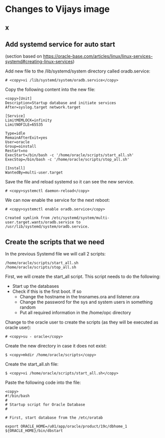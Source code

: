# Changes to Vijays image #

## x ##

## Add systemd service for auto start ##

(section based on https://oracle-base.com/articles/linux/linux-services-systemd#creating-linux-services)

Add new file to the /lib/systemd/system directory called oradb.service:

````
# <copy>vi /lib/systemd/system/oradb.service</copy>
````

Copy the following content into the new file:

````
<copy>[Unit]
Description=Startup database and initiate services
After=syslog.target network.target

[Service]
LimitMEMLOCK=infinity
LimitNOFILE=65535

Type=idle
RemainAfterExit=yes
User=oracle
Group=oinstall
Restart=no
ExecStart=/bin/bash -c '/home/oracle/scripts/start_all.sh'
ExecStop=/bin/bash -c '/home/oracle/scripts/stop_all.sh'

[Install]
WantedBy=multi-user.target
````

Save the file and reload systemd so it can see the new service.

````
# <copy>systemctl daemon-reload</copy>
````

We can now enable the service for the next reboot:

````
# <copy>systemctl enable oradb.service</copy>

Created symlink from /etc/systemd/system/multi-user.target.wants/oradb.service to /usr/lib/systemd/system/oradb.service.

````

## Create the scripts that we need ##

In the previous Systemd file we will call 2 scripts:

````
/home/oracle/scripts/start_all.sh
/home/oracle/scripts/stop_all.sh
````

First, we will create the start_all script. This script needs to do the following:

- Start up the databases
- Check if this is the first boot. If so
	- Change the hostname in the tnsnames.ora and listener.ora
	- Change the password for the sys and system users in something random
	- Put all required information in the /home/opc directory

Change to the oracle user to create the scripts (as they will be executed as oracle user):

````
# <copy>su - oracle</copy>
````

Create the new directory in case it does not exist:

````
$ <copy>mkdir /home/oracle/scripts</copy>
````
 
Create the start_all.sh file:

````
$ <copy>vi /home/oracle/scripts/start_all.sh</copy>
````

Paste the following code into the file:

````
<copy>
#!/bin/bash
#
# Startup script for Oracle Database
#

# First, start database from the /etc/oratab

export ORACLE_HOME=/u01/app/oracle/product/19c/dbhome_1
${ORACLE_HOME}/bin/dbstart



````